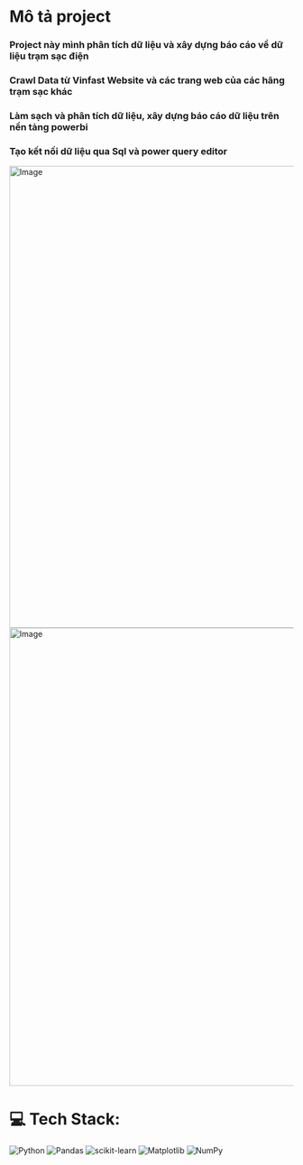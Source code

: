 # Mô tả project
### Project này mình phân tích dữ liệu và xây dựng báo cáo về dữ liệu trạm sạc điện
### Crawl Data từ Vinfast Website và các trang web của các hãng trạm sạc khác
### Làm sạch và phân tích dữ liệu, xây dựng báo cáo dữ liệu trên nền tảng powerbi
### Tạo kết nối dữ liệu qua Sql và power query editor

<img width="1076" height="819" alt="Image" src="https://github.com/user-attachments/assets/4d873116-e551-4fe7-8163-dedc06ff4c80" />

<img width="1068" height="812" alt="Image" src="https://github.com/user-attachments/assets/6f7286b7-6d10-4b10-bc91-69bd3c07657e" />


# 💻 Tech Stack:
![Python](https://img.shields.io/badge/python-3670A0?style=for-the-badge&logo=python&logoColor=ffdd54) ![Pandas](https://img.shields.io/badge/pandas-%23150458.svg?style=for-the-badge&logo=pandas&logoColor=white) ![scikit-learn](https://img.shields.io/badge/scikit--learn-%23F7931E.svg?style=for-the-badge&logo=scikit-learn&logoColor=white) ![Matplotlib](https://img.shields.io/badge/Matplotlib-%23ffffff.svg?style=for-the-badge&logo=Matplotlib&logoColor=black) ![NumPy](https://img.shields.io/badge/numpy-%23013243.svg?style=for-the-badge&logo=numpy&logoColor=white)
